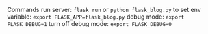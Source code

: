 Commands
run server: `flask run` or `python flask_blog.py`
to set env variable: `export FLASK_APP=flask_blog.py`
debug mode: `export FLASK_DEBUG=1`
turn off debug mode: `export FLASK_DEBUG=0`
